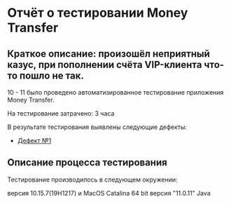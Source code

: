 # Отчёт о тестировании Money Transfer

## Краткое описание: произошёл неприятный казус, при пополнении счёта VIP-клиента что-то пошло не так.

10 - 11 было проведено автоматизированное тестирование приложения Money Transfer.

На тестирование затрачено: 3 часа

В результате тестирования выявлены следующие дефекты:

* [Дефект №1](https://github.com/DmitriiLife/java3/issues/1)

## Описание процесса тестирования

Тестирование производилось в следующем окружении:

версия 10.15.7(19H1217) и MacOS Catalina 64 bit
версия "11.0.11" Java